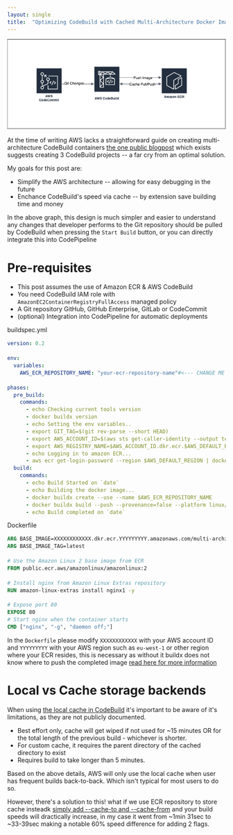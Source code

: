```yaml
---
layout: single
title:  "Optimizing CodeBuild with Cached Multi-Architecture Docker Images"
---
```


![Preview](./../assets/img/CodeBuildMultiArchitectureGraph.png)

At the time of writing AWS lacks a straightforward guide on creating multi-architecture CodeBuild containers [the one public blogpost](https://aws.amazon.com/blogs/devops/creating-multi-architecture-docker-images-to-support-graviton2-using-aws-codebuild-and-aws-codepipeline/) which exists suggests creating 3 CodeBuild projects -- a far cry from an optimal solution.

My goals for this post are:
- Simplify the AWS architecture -- allowing for easy debugging in the future
- Enchance CodeBuild's speed via cache -- by extension save building time and money

In the above graph, this design is much simpler and easier to understand any changes that developer performs to the Git repository should be pulled by CodeBuild when pressing the `Start Build` button, or you can directly integrate this into CodePipeline

# Pre-requisites
- This post assumes the use of Amazon ECR & AWS CodeBuild
- You need CodeBuild IAM role with `AmazonEC2ContainerRegistryFullAccess` managed policy
- A Git repository GitHub, GitHub Enterprise, GitLab or CodeCommit
- (optional) Integration into CodePipeline for automatic deployments

buildspec.yml
```yaml
version: 0.2

env:
  variables:
    AWS_ECR_REPOSITORY_NAME: "your-ecr-repository-name"#<--- CHANGE ME

phases:
  pre_build:
    commands:
      - echo Checking current tools version
      - docker buildx version
      - echo Setting the env variables..
      - export GIT_TAG=$(git rev-parse --short HEAD)
      - export AWS_ACCOUNT_ID=$(aws sts get-caller-identity --output text --query 'Account')
      - export AWS_REGISTRY_NAME=$AWS_ACCOUNT_ID.dkr.ecr.$AWS_DEFAULT_REGION.amazonaws.com
      - echo Logging in to amazon ECR...
      - aws ecr get-login-password --region $AWS_DEFAULT_REGION | docker login --username AWS --password-stdin $AWS_REGISTRY_NAME
  build:
    commands:
      - echo Build Started on `date`
      - echo Building the docker image...
      - docker buildx create --use --name $AWS_ECR_REPOSITORY_NAME
      - docker buildx build --push --provenance=false --platform linux/amd64,linux/arm64 --tag $AWS_REGISTRY_NAME/$AWS_ECR_REPOSITORY_NAME:$GIT_TAG --tag  $AWS_REGISTRY_NAME/$AWS_ECR_REPOSITORY_NAME:latest --cache-to mode=max,image-manifest=true,oci-mediatypes=true,type=registry,ref=$AWS_REGISTRY_NAME/$AWS_ECR_REPOSITORY_NAME:cache --cache-from type=registry,ref=$AWS_REGISTRY_NAME/$AWS_ECR_REPOSITORY_NAME:cache .
      - echo Build completed on `date`
```

Dockerfile
```Dockerfile
ARG BASE_IMAGE=XXXXXXXXXXXX.dkr.ecr.YYYYYYYYY.amazonaws.com/multi-archi
ARG BASE_IMAGE_TAG=latest

# Use the Amazon Linux 2 base image from ECR
FROM public.ecr.aws/amazonlinux/amazonlinux:2

# Install nginx from Amazon Linux Extras repository
RUN amazon-linux-extras install nginx1 -y

# Expose port 80
EXPOSE 80
# Start nginx when the container starts
CMD ["nginx", "-g", "daemon off;"]
```

In the `Dockerfile` please modify `XXXXXXXXXXXX` with your AWS account ID and `YYYYYYYYY` with your AWS region such as `eu-west-1` or other region where your ECR resides, this is necessary as without it buildx does not know where to push the completed image [read here for more information](https://github.com/concourse/oci-build-task/issues/117#issuecomment-1971464672)


# Local vs Cache storage backends

When using [the local cache in CodeBuild](https://docs.aws.amazon.com/codebuild/latest/userguide/build-caching.html#caching-local) it's important to be aware of it's limitations, as they are not publicly documented. 

- Best effort only, cache will get wiped if not used for ~15 minutes OR for the total length of the previous build - whichever is shorter.
- For custom cache, it requires the parent directory of the cached directory to exist
- Requires build to take longer than 5 minutes.

Based on the above details, AWS will only use the local cache when user has frequent builds back-to-back. Which isn't typical for most users to do so.

However, there's a solution to this! what if we use ECR repository to store cache insteadk [simply add --cache-to and --cache-from](https://docs.docker.com/build/cache/backends/#command-syntax) and your build speeds will dractically increase, in my case it went from ~1min 31sec to ~33-39sec making a notable 60% speed difference for adding 2 flags.

